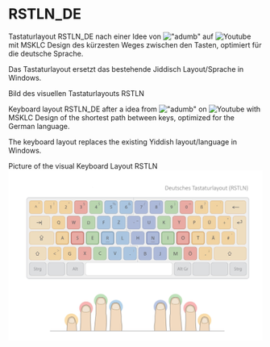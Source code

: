 # RSTLN_DE
Tastaturlayout RSTLN_DE nach einer Idee von !["adumb"](https://github.com/adumb-codes) auf ![Youtube](https://www.youtube.com/watch?v=EOaPb9wrgDY) mit MSKLC
Design des kürzesten Weges zwischen den Tasten, optimiert für die deutsche Sprache.

Das Tastaturlayout ersetzt das bestehende Jiddisch Layout/Sprache in Windows. 

Bild des visuellen Tastaturlayouts RSTLN



Keyboard layout RSTLN_DE after a idea from !["adumb"](https://github.com/adumb-codes) on ![Youtube](https://www.youtube.com/watch?v=EOaPb9wrgDY) with MSKLC
Design of the shortest path between keys, optimized for the German language.

The keyboard layout replaces the existing Yiddish layout/language in Windows.  


Picture of the visual Keyboard Layout RSTLN
![Picture of the visual Keyboard Layout RSTLN](https://github.com/Woses/RSTLN_DE/blob/main/RSTLN(Ger).jpg)
